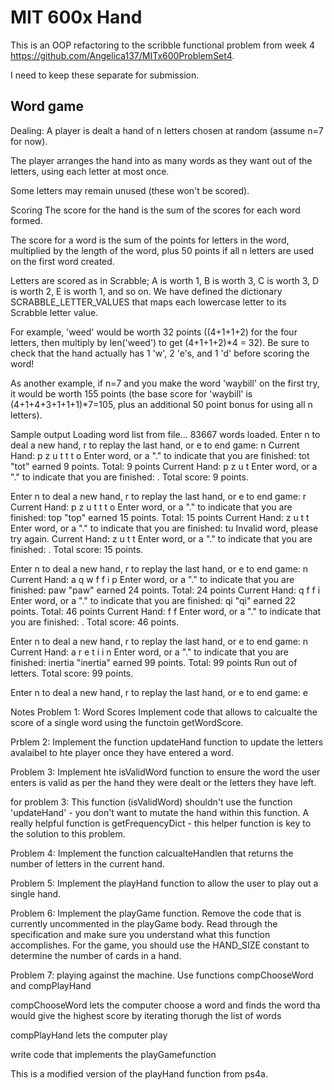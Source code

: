 # MIT 600x Hand

This is an OOP refactoring to the scribble functional problem from week 4 https://github.com/Angelica137/MITx600ProblemSet4.

I need to keep these separate for submission. 

## Word game

Dealing: A player is dealt a hand of n letters chosen at random (assume n=7 for now).

The player arranges the hand into as many words as they want out of the letters, using each letter at most once.

Some letters may remain unused (these won't be scored).

Scoring The score for the hand is the sum of the scores for each word formed.

The score for a word is the sum of the points for letters in the word, multiplied by the length of the word, plus 50 points if all n letters are used on the first word created.

Letters are scored as in Scrabble; A is worth 1, B is worth 3, C is worth 3, D is worth 2, E is worth 1, and so on. We have defined the dictionary SCRABBLE_LETTER_VALUES that maps each lowercase letter to its Scrabble letter value.

For example, 'weed' would be worth 32 points ((4+1+1+2) for the four letters, then multiply by len('weed') to get (4+1+1+2)*4 = 32). Be sure to check that the hand actually has 1 'w', 2 'e's, and 1 'd' before scoring the word!

As another example, if n=7 and you make the word 'waybill' on the first try, it would be worth 155 points (the base score for 'waybill' is (4+1+4+3+1+1+1)*7=105, plus an additional 50 point bonus for using all n letters).

Sample output
Loading word list from file... 83667 words loaded. Enter n to deal a new hand, r to replay the last hand, or e to end game: n Current Hand: p z u t t t o Enter word, or a "." to indicate that you are finished: tot "tot" earned 9 points. Total: 9 points Current Hand: p z u t Enter word, or a "." to indicate that you are finished: . Total score: 9 points.

Enter n to deal a new hand, r to replay the last hand, or e to end game: r Current Hand: p z u t t t o Enter word, or a "." to indicate that you are finished: top "top" earned 15 points. Total: 15 points Current Hand: z u t t Enter word, or a "." to indicate that you are finished: tu Invalid word, please try again. Current Hand: z u t t Enter word, or a "." to indicate that you are finished: . Total score: 15 points.

Enter n to deal a new hand, r to replay the last hand, or e to end game: n Current Hand: a q w f f i p Enter word, or a "." to indicate that you are finished: paw "paw" earned 24 points. Total: 24 points Current Hand: q f f i Enter word, or a "." to indicate that you are finished: qi "qi" earned 22 points. Total: 46 points Current Hand: f f Enter word, or a "." to indicate that you are finished: . Total score: 46 points.

Enter n to deal a new hand, r to replay the last hand, or e to end game: n Current Hand: a r e t i i n Enter word, or a "." to indicate that you are finished: inertia "inertia" earned 99 points. Total: 99 points Run out of letters. Total score: 99 points.

Enter n to deal a new hand, r to replay the last hand, or e to end game: e

Notes
Problem 1: Word Scores Implement code that allows to calcualte the score of a single word using the functoin getWordScore.

Prblem 2: Implement the function updateHand function to update the letters avalaibel to hte player once they have entered a word.

Problem 3: Implement hte isValidWord function to ensure the word the user enters is valid as per the hand they were dealt or the letters they have left.

for problem 3: This function (isValidWord) shouldn't use the function 'updateHand' - you don't want to mutate the hand within this function. A really helpful function is getFrequencyDict - this helper function is key to the solution to this problem.

Problem 4: Implement the function calcualteHandlen that returns the number of letters in the current hand.

Problem 5: Implement the playHand function to allow the user to play out a single hand.

Problem 6: Implement the playGame function. Remove the code that is currently uncommented in the playGame body. Read through the specification and make sure you understand what this function accomplishes. For the game, you should use the HAND_SIZE constant to determine the number of cards in a hand.

Problem 7: playing against the machine. Use functions compChooseWord and compPlayHand

compChooseWord lets the computer choose a word and finds the word tha would give the highest score by iterating thorugh the list of words

compPlayHand lets the computer play

write code that implements the playGamefunction

This is a modified version of the playHand function from ps4a.
